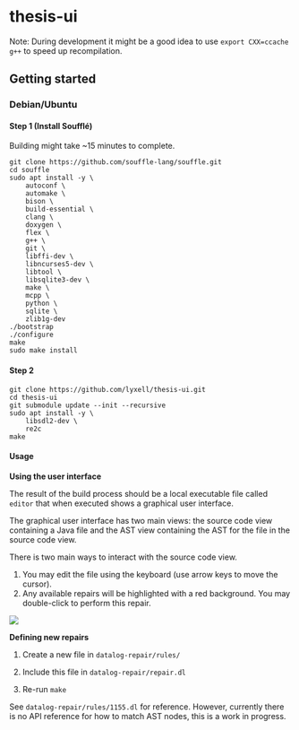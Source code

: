 # thesis-ui

Note: During development it might be a good idea to use
`export CXX=ccache g++` to speed up recompilation.

## Getting started

### Debian/Ubuntu

#### Step 1 (Install Soufflé)

Building might take ~15 minutes to complete.

```
git clone https://github.com/souffle-lang/souffle.git
cd souffle
sudo apt install -y \
    autoconf \
    automake \
    bison \
    build-essential \
    clang \
    doxygen \
    flex \
    g++ \
    git \
    libffi-dev \
    libncurses5-dev \
    libtool \
    libsqlite3-dev \
    make \
    mcpp \
    python \
    sqlite \
    zlib1g-dev
./bootstrap
./configure
make
sudo make install
```

#### Step 2

```
git clone https://github.com/lyxell/thesis-ui.git
cd thesis-ui
git submodule update --init --recursive
sudo apt install -y \
    libsdl2-dev \
    re2c
make
```

#### Usage

**Using the user interface**

The result of the build process should be a local executable file
called `editor` that when executed shows a graphical user
interface.

The graphical user interface has two main views: the source code view
containing a Java file and the AST view containing the AST for
the file in the source code view.

There is two main ways to interact with the source code view.

1. You may edit the file using the keyboard (use arrow keys to
   move the cursor).
2. Any available repairs will be highlighted with a red
   background. You may double-click to perform this repair.

![](https://i.imgur.com/DV55pn4.gif)

**Defining new repairs**

1. Create a new file in `datalog-repair/rules/`

2. Include this file in `datalog-repair/repair.dl`

3. Re-run `make`

See `datalog-repair/rules/1155.dl` for reference. However,
currently there is no API reference for how to match AST nodes,
this is a work in progress.
